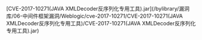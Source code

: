 [CVE-2017-10271(JAVA XMLDecoder反序列化专用工具).jar](/bylibrary/漏洞库/06-中间件框架漏洞/Weblogic/cve-2017-10271/CVE-2017-10271(JAVA XMLDecoder反序列化专用工具)/CVE-2017-10271(JAVA XMLDecoder反序列化专用工具).jar)
